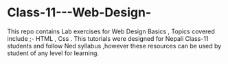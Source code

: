 # Class-11---Web-Design-
This repo contains Lab exercises for Web Design Basics , Topics covered include ;- HTML , Css . This tutorials were designed for Nepali Class-11 students and follow Ned syllabus ,however these resources can be used by student of any level for learning. 

